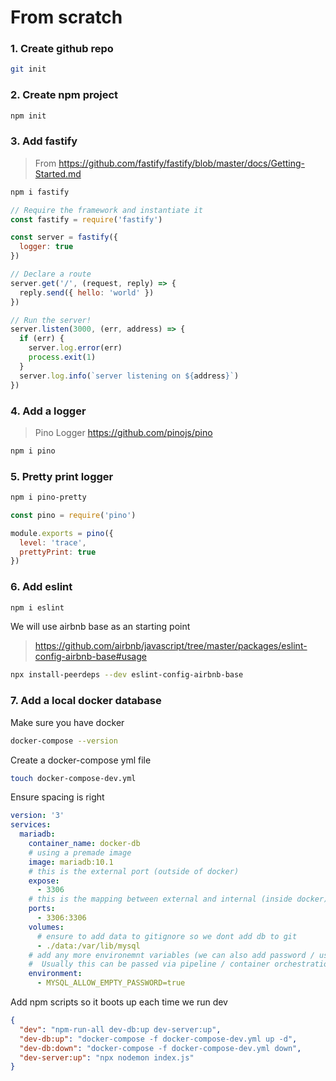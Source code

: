 # From scratch
### 1. Create github repo
```sh
git init
```
### 2. Create npm project
```sh
npm init
```
### 3. Add fastify
> From https://github.com/fastify/fastify/blob/master/docs/Getting-Started.md
```sh
npm i fastify
```

```js
// Require the framework and instantiate it
const fastify = require('fastify')

const server = fastify({
  logger: true
})

// Declare a route
server.get('/', (request, reply) => {
  reply.send({ hello: 'world' })
})

// Run the server!
server.listen(3000, (err, address) => {
  if (err) {
    server.log.error(err)
    process.exit(1)
  }
  server.log.info(`server listening on ${address}`)
})
```

### 4. Add a logger
> Pino Logger https://github.com/pinojs/pino
```sh
npm i pino
```

### 5. Pretty print logger
```sh
npm i pino-pretty
```

```js
const pino = require('pino')

module.exports = pino({
  level: 'trace',
  prettyPrint: true
})
```

### 6. Add eslint
```sh
npm i eslint
```

We will use airbnb base as an starting point
> https://github.com/airbnb/javascript/tree/master/packages/eslint-config-airbnb-base#usage

```sh
npx install-peerdeps --dev eslint-config-airbnb-base
```

### 7. Add a local docker database
Make sure you have docker
```sh
docker-compose --version
```

Create a docker-compose yml file
```sh
touch docker-compose-dev.yml
```

Ensure spacing is right
```yml
version: '3'
services:
  mariadb:
    container_name: docker-db
    # using a premade image
    image: mariadb:10.1
    # this is the external port (outside of docker)
    expose:
      - 3306
    # this is the mapping between external and internal (inside docker)
    ports:
      - 3306:3306
    volumes:
      # ensure to add data to gitignore so we dont add db to git
      - ./data:/var/lib/mysql
    # add any more environemnt variables (we can also add password / username for mysql here)
    #  Usually this can be passed via pipeline / container orchestration like kubernetes
    environment:
      - MYSQL_ALLOW_EMPTY_PASSWORD=true
```

Add npm scripts so it boots up each time we run dev
```json
{
  "dev": "npm-run-all dev-db:up dev-server:up",
  "dev-db:up": "docker-compose -f docker-compose-dev.yml up -d",
  "dev-db:down": "docker-compose -f docker-compose-dev.yml down",
  "dev-server:up": "npx nodemon index.js"
}
```
